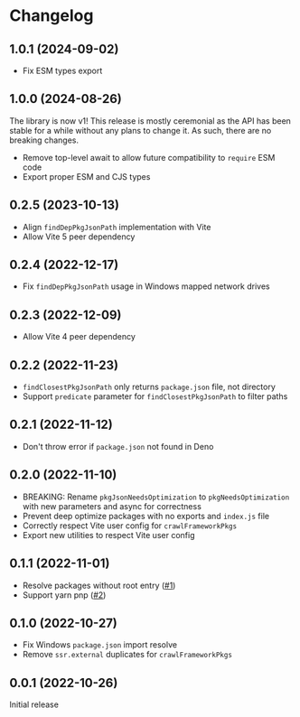 # Changelog

## 1.0.1 (2024-09-02)

- Fix ESM types export

## 1.0.0 (2024-08-26)

The library is now v1! This release is mostly ceremonial as the API has been stable for a while without any plans to change it. As such, there are no breaking changes.

- Remove top-level await to allow future compatibility to `require` ESM code
- Export proper ESM and CJS types

## 0.2.5 (2023-10-13)

- Align `findDepPkgJsonPath` implementation with Vite
- Allow Vite 5 peer dependency

## 0.2.4 (2022-12-17)

- Fix `findDepPkgJsonPath` usage in Windows mapped network drives

## 0.2.3 (2022-12-09)

- Allow Vite 4 peer dependency

## 0.2.2 (2022-11-23)

- `findClosestPkgJsonPath` only returns `package.json` file, not directory
- Support `predicate` parameter for `findClosestPkgJsonPath` to filter paths

## 0.2.1 (2022-11-12)

- Don't throw error if `package.json` not found in Deno

## 0.2.0 (2022-11-10)

- BREAKING: Rename `pkgJsonNeedsOptimization` to `pkgNeedsOptimization` with new parameters and async for correctness
- Prevent deep optimize packages with no exports and `index.js` file
- Correctly respect Vite user config for `crawlFrameworkPkgs`
- Export new utilities to respect Vite user config

## 0.1.1 (2022-11-01)

- Resolve packages without root entry ([#1](https://github.com/svitejs/vitefu/issues/1))
- Support yarn pnp ([#2](https://github.com/svitejs/vitefu/issues/2))

## 0.1.0 (2022-10-27)

- Fix Windows `package.json` import resolve
- Remove `ssr.external` duplicates for `crawlFrameworkPkgs`

## 0.0.1 (2022-10-26)

Initial release
